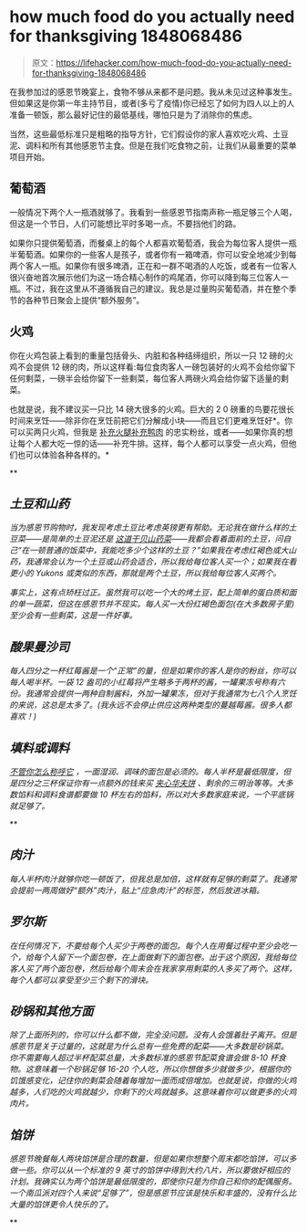 # how much food do you actually need for thanksgiving 1848068486

> 原文：<https://lifehacker.com/how-much-food-do-you-actually-need-for-thanksgiving-1848068486>

在我参加过的感恩节晚宴上，食物不够从来都不是问题。我从未见过这种事发生。但如果这是你第一年主持节目，或者(多亏了疫情)你已经忘了如何为四人以上的人准备一顿饭，那么最好记住的最低基线，哪怕只是为了消除你的焦虑。

当然，这些最低标准只是粗略的指导方针，它们假设你的家人喜欢吃火鸡、土豆泥、调料和所有其他感恩节主食。但是在我们吃食物之前，让我们从最重要的菜单项目开始。



## 葡萄酒

一般情况下两个人一瓶酒就够了。我看到一些感恩节指南声称一瓶足够三个人喝，但这是一个节日，人们可能想比平时多喝一点。不要挡他们的路。

如果你只提供葡萄酒，而餐桌上的每个人都喜欢葡萄酒，我会为每位客人提供一瓶半葡萄酒。如果你的一些客人是孩子，或者你有一箱啤酒，你可以安全地减少到每两个客人一瓶。如果你有很多啤酒，正在和一群不喝酒的人吃饭，或者有一位客人很兴奋地首次展示他们为这一场合精心制作的鸡尾酒，你可以降到每三位客人一瓶。不过，我在这里从不遵循我自己的建议。我总是过量购买葡萄酒，并在整个季节的各种节日聚会上提供“额外服务”。

## 火鸡

你在火鸡包装上看到的重量包括骨头、内脏和各种结缔组织，所以一只 12 磅的火鸡不会提供 12 磅的肉，所以这样看:每位食肉客人一磅包装好的火鸡不会给你留下任何剩菜，一磅半会给你留下一些剩菜，每位客人两磅火鸡会给你留下适量的剩菜。

也就是说，我不建议买一只比 14 磅大很多的火鸡。巨大的 2 0 磅重的鸟要花很长时间来烹饪——除非你在烹饪前把它们分解成小块——而且它们更难烹饪好*。你可以买两只火鸡，但我是 [补充火腿](https://lifehacker.com/supplement-your-thanksgiving-turkey-with-a-ham-1830282591)[补充鸭肉](https://lifehacker.com/actually-you-should-roast-this-duck-instead-of-a-turke-1848028209) 的忠实粉丝，或者——如果你真的想让每个人都大吃一惊的话——补充牛排。这样，每个人都可以享受一点火鸡，但他们也可以体验各种各样的。*

**

## *土豆和山药*

*当为感恩节购物时，我发现考虑土豆比考虑英镑更有帮助。无论我在做什么样的土豆菜——是简单的土豆泥还是 [这道干贝山药菜](https://lifehacker.com/these-3-ingredient-scalloped-sweet-potatoes-are-incredi-1847794486)——我都会看着面前的土豆，问自己“在一顿普通的饭菜中，我能吃多少个这样的土豆？”如果我在考虑红褐色或大山药，我通常会认为一个土豆或山药会适合，所以我给每位客人买一个；如果我在看更小的 Yukons 或类似的东西，那就是两个土豆，所以我给每位客人买两个。*

*事实上，这有点矫枉过正。虽然我可以吃一个大的烤土豆，配上简单的蛋白质和面的单一蔬菜，但这在感恩节并不现实。每人买一大份红褐色面包(在大多数房子里)至少会有一些剩菜，这是一件好事。*

## *酸果曼沙司*

*每人四分之一杯红莓酱是一个“正常”的量，但是如果你的客人是你的粉丝，你可以每人喝半杯。一袋 12 盎司的小红莓将产生略多于两杯的酱，一罐果冻号称有六份。我通常会提供一两种自制酱料，外加一罐果冻，但对于我通常为七八个人烹饪的来说，这总是太多了。(我永远不会停止供应这两种类型的蔓越莓酱。很多人都喜欢！)*

## *填料或调料*

*[不管你怎么称呼它](https://lifehacker.com/the-difference-between-stuffing-and-dressing-1847999886) ，一面湿润、调味的面包是必须的。每人半杯是最低限度，但是四分之三杯保证你有一点额外的钱来买 [夹心华夫饼](https://lifehacker.com/turn-leftover-stuffing-into-crispy-cheesy-waffles-1839968945) 、剩余的三明治等等。大多数馅料和调料食谱都要做 10 杯左右的馅料，所以对大多数家庭来说，一个平底锅就足够了。*

**

## *肉汁*

*每人半杯肉汁就够你吃一顿饭了，但我总是加倍，这样就有足够的剩菜了。我通常会提前一两周做好“额外”肉汁，贴上“应急肉汁”的标签，然后放进冰箱。*

## *罗尔斯*

*在任何情况下，不要给每个人买少于两卷的面包。每个人在用餐过程中至少会吃一个，给每个人留下一个面包卷，在上面做剩下的面包卷。出于这个原因，我给每位客人买了两个面包卷，然后给每个周末会在我家享用剩菜的人多买了两个。这样，每个人都可以享受至少三个剩下的滑块。*

## *砂锅和其他方面*

*除了上面所列的，你可以什么都不做，完全没问题。没有人会饿着肚子离开。但是感恩节是关于过量的，这就是为什么总有一些免费的配菜——大多数是砂锅菜。你不需要每人超过半杯配菜总量，大多数标准的感恩节配菜食谱会做 8-10 杯食物。这意味着一个砂锅足够 16-20 个人吃，所以你想做多少就做多少，根据你的饥饿感变化，记住你的剩菜会随着每增加一面而成倍增加。也就是说，你做的火鸡越多，人们吃的火鸡就越少，你剩下的火鸡就越多。这意味着你可以做更多的火鸡肉片。*

## *馅饼*

*感恩节晚餐每人两块馅饼是合理的数量，但是如果你想整个周末都吃馅饼，可以多做一些。你可以从一个标准的 9 英寸的馅饼中得到大约八片，所以要做好相应的计划。我确实认为两个馅饼是最低限度的，即使你只是为你自己和你的配偶服务。一个南瓜派对四个人来说“足够了”，但是感恩节应该是快乐和丰盛的，没有什么比大量的馅饼更令人快乐的了。*

**